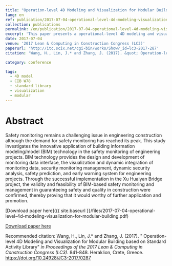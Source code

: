 ```yaml
---
title: "Operation-level 4D Modeling and Visualization for Modular Building based on Standard Activity Library"
lang: en
ref: publication/2017-07-04-operational-level-4d-modeling-visualization-for-modular-building
collection: publications
permalink: /en/publication/2017-07-04-operational-level-4d-modeling-visualization-for-modular-building
excerpt: 'This paper presents a operational-level 4D modeling and visualization method for modular construction based on standard activity library.'
date: 2017-07-04
venue: '2017 Lean & Computing in Construction Congress (LC3)'
paperurl: 'http://itc.scix.net/cgi-bin/works/Show?_id=lc3-2017-287'
citation: 'Wang, H., Lin, J.* and Zhang, J. (2017). &quot; Operation-level 4D Modeling and Visualization for Modular Building based on Standard Activity Library&quot; <i>in LC3 2017: Proceedings of the Joint Conference on Computing in Construction (JC3)</i>. 841-848. Heraklion, Crete, Greece. https://doi.org/10.24928/JC3-2017/0287'

category: conference

tags: 
  - 4D model
  - CIB W78
  - standard library
  - visualization
  - modular
---
```



Abstract
====

Safety monitoring remains a challenging issue in engineering construction although the demand for safety monitoring has reached its peak. This study investigates the innovative application of building information modeling/model (BIM) technology in the safety monitoring of engineering projects. BIM technology provides the design and development of monitoring data interface, the visualization and dynamic integration of monitoring data, security monitoring management, dynamic security analysis, safety prediction, and early warning system for engineering projects. Through the successful implementation in the Xu Huaiyan  Bridge project, the validity and feasibility of BIM-based safety monitoring and management in guaranteeing safety and quality in construction were confirmed, thereby proving that it would worthy of further application and promotion. 

[Download paper here]({{ site.baseurl }}/files/2017-07-04-operational-level-4d-modeling-visualization-for-modular-building.pdf)

[Download paper here](http://itc.scix.net/cgi-bin/works/Show?_id=lc3-2017-287)

Recommended citation: Wang, H., Lin, J.* and Zhang, J. (2017). &quot; Operation-level 4D Modeling and Visualization for Modular Building based on Standard Activity Library&quot; <i>in Proceedings of the 2017 Lean & Computing in Construction Congress (LC3)</i>. 841-848. Heraklion, Crete, Greece. https://doi.org/10.24928/JC3-2017/0287
